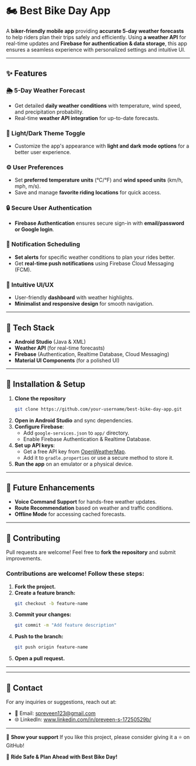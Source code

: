 # 🏍️ Best Bike Day App

A **biker-friendly mobile app** providing **accurate 5-day weather forecasts** to help riders plan their trips safely and efficiently. Using **a weather API** for real-time updates and **Firebase for authentication & data storage**, this app ensures a seamless experience with personalized settings and intuitive UI.

---

## ✨ Features

### 🌦️ 5-Day Weather Forecast
- Get detailed **daily weather conditions** with temperature, wind speed, and precipitation probability.
- Real-time **weather API integration** for up-to-date forecasts.

### 🌙 Light/Dark Theme Toggle
- Customize the app's appearance with **light and dark mode options** for a better user experience.

### ⚙️ User Preferences
- Set **preferred temperature units** (°C/°F) and **wind speed units** (km/h, mph, m/s).
- Save and manage **favorite riding locations** for quick access.

### 🔒 Secure User Authentication
- **Firebase Authentication** ensures secure sign-in with **email/password or Google login**.

### 📢 Notification Scheduling
- **Set alerts** for specific weather conditions to plan your rides better.
- Get **real-time push notifications** using Firebase Cloud Messaging (FCM).

### 📍 Intuitive UI/UX
- User-friendly **dashboard** with weather highlights.
- **Minimalist and responsive design** for smooth navigation.

---

## 🚀 Tech Stack
- **Android Studio** (Java & XML)
- **Weather API** (for real-time forecasts)
- **Firebase** (Authentication, Realtime Database, Cloud Messaging)
- **Material UI Components** (for a polished UI)

---

## 📲 Installation & Setup
1. **Clone the repository**
   ```sh
   git clone https://github.com/your-username/best-bike-day-app.git
   ```
2. **Open in Android Studio** and sync dependencies.
3. **Configure Firebase**:
   - Add `google-services.json` to `app/` directory.
   - Enable Firebase Authentication & Realtime Database.
4. **Set up API keys**:
   - Get a free API key from [OpenWeatherMap](https://openweathermap.org/).
   - Add it to `gradle.properties` or use a secure method to store it.
5. **Run the app** on an emulator or a physical device.

---

## 📌 Future Enhancements
- **Voice Command Support** for hands-free weather updates.
- **Route Recommendation** based on weather and traffic conditions.
- **Offline Mode** for accessing cached forecasts.

---

## 🤝 Contributing
Pull requests are welcome! Feel free to **fork the repository** and submit improvements.

### Contributions are welcome! Follow these steps:
1. **Fork the project.**
2. **Create a feature branch:**
   ```sh
   git checkout -b feature-name
   ```
3. **Commit your changes:**
   ```sh
   git commit -m "Add feature description"
   ```
4. **Push to the branch:**
   ```sh
   git push origin feature-name
   ```
5. **Open a pull request.**

---

---

## 💎 Contact
For any inquiries or suggestions, reach out at:
- 💌 Email: spreveen123@gmail.com
- 🌐 LinkedIn: www.linkedin.com/in/preveen-s-17250529b/

---

🏅 **Show your support**
If you like this project, please consider giving it a ⭐ on GitHub!

🚴 **Ride Safe & Plan Ahead with Best Bike Day!**
